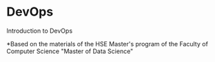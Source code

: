 # DevOps
Introduction to DevOps

*Based on the materials of the HSE Master's program of the Faculty of Computer Science "Master of Data Science"
